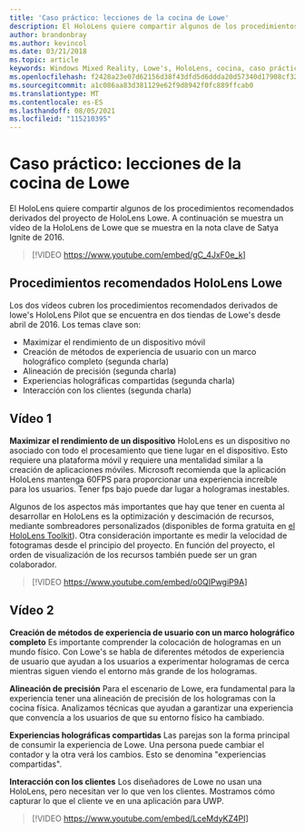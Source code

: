 ```yaml
---
title: 'Caso práctico: lecciones de la cocina de Lowe'
description: El HoloLens quiere compartir algunos de los procedimientos recomendados derivados del proyecto de HoloLens Lowe.
author: brandonbray
ms.author: kevincol
ms.date: 03/21/2018
ms.topic: article
keywords: Windows Mixed Reality, Lowe's, HoloLens, cocina, caso práctico
ms.openlocfilehash: f2428a23e07d62156d38f43dfd5d6ddda20d57340d17908cf326ca9f37d223b9
ms.sourcegitcommit: a1c086aa83d381129e62f9d8942f0fc889ffcab0
ms.translationtype: MT
ms.contentlocale: es-ES
ms.lasthandoff: 08/05/2021
ms.locfileid: "115210395"
---
```

# <a name="case-study---lessons-from-the-lowes-kitchen"></a>Caso práctico: lecciones de la cocina de Lowe

El HoloLens quiere compartir algunos de los procedimientos recomendados derivados del proyecto de HoloLens Lowe. A continuación se muestra un vídeo de la HoloLens de Lowe que se muestra en la nota clave de Satya Ignite de 2016.
<br>
>[!VIDEO https://www.youtube.com/embed/gC_4JxF0e_k]

## <a name="lowes-hololens-best-practices"></a>Procedimientos recomendados HoloLens Lowe

Los dos vídeos cubren los procedimientos recomendados derivados de lowe's HoloLens Pilot que se encuentra en dos tiendas de Lowe's desde abril de 2016. Los temas clave son:
* Maximizar el rendimiento de un dispositivo móvil
* Creación de métodos de experiencia de usuario con un marco holográfico completo (segunda charla)
* Alineación de precisión (segunda charla)
* Experiencias holográficas compartidas (segunda charla)
* Interacción con los clientes (segunda charla)

## <a name="video-1"></a>Vídeo 1

**Maximizar el rendimiento de un dispositivo** HoloLens es un dispositivo no asociado con todo el procesamiento que tiene lugar en el dispositivo. Esto requiere una plataforma móvil y requiere una mentalidad similar a la creación de aplicaciones móviles. Microsoft recomienda que la aplicación HoloLens mantenga 60FPS para proporcionar una experiencia increíble para los usuarios. Tener fps bajo puede dar lugar a hologramas inestables.

Algunos de los aspectos más importantes que hay que tener en cuenta al desarrollar en HoloLens es la optimización y descimación de recursos, mediante sombreadores personalizados (disponibles de forma gratuita en [el HoloLens Toolkit](https://github.com/Microsoft/HoloToolkit-Unity)). Otra consideración importante es medir la velocidad de fotogramas desde el principio del proyecto. En función del proyecto, el orden de visualización de los recursos también puede ser un gran colaborador.
<br>
>[!VIDEO https://www.youtube.com/embed/o0QIPwgiP9A]

## <a name="video-2"></a>Vídeo 2

**Creación de métodos de experiencia de usuario con un marco holográfico completo** Es importante comprender la colocación de hologramas en un mundo físico. Con Lowe's se habla de diferentes métodos de experiencia de usuario que ayudan a los usuarios a experimentar hologramas de cerca mientras siguen viendo el entorno más grande de los hologramas.

**Alineación de precisión** Para el escenario de Lowe, era fundamental para la experiencia tener una alineación de precisión de los hologramas con la cocina física. Analizamos técnicas que ayudan a garantizar una experiencia que convencía a los usuarios de que su entorno físico ha cambiado.

**Experiencias holográficas compartidas** Las parejas son la forma principal de consumir la experiencia de Lowe. Una persona puede cambiar el contador y la otra verá los cambios. Esto se denomina "experiencias compartidas".

**Interacción con los clientes** Los diseñadores de Lowe no usan una HoloLens, pero necesitan ver lo que ven los clientes. Mostramos cómo capturar lo que el cliente ve en una aplicación para UWP.
<br>
>[!VIDEO https://www.youtube.com/embed/LceMdyKZ4PI]
